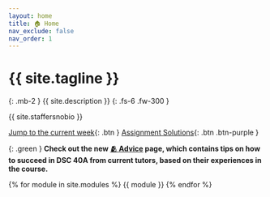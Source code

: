 ```yaml
---
layout: home
title: 🏠 Home
nav_exclude: false
nav_order: 1
---
```


# {{ site.tagline }}

{: .mb-2 }
{{ site.description }}
{: .fs-6 .fw-300 }

{{ site.staffersnobio }}

[Jump to the current week](#week-9-conditional-independence-na%C3%AFve-bayes-br-small-there-will-not-be-live-lecture-on-tuesday-instead-a-pre-recorded-video-and-annotated-slides-have-already-been-posted-below-along-with-tuesday-s-lecture-read-this-note-on-a-href-conditional-independence-conditional-independence-a-small){: .btn } [Assignment Solutions](https://edstem.org/us/courses/57667/discussion/4730099){: .btn .btn-purple }

{: .green }
**Check out the new [🫂 Advice](advice) page, which contains tips on how to succeed in DSC 40A from current tutors, based on their experiences in the course.**

{% for module in site.modules %}
{{ module }}
{% endfor %}

